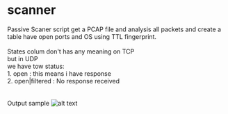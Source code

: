 # scanner

Passive Scaner script get a PCAP file and analysis all packets and create a table have open ports and OS using TTL fingerprint.<br /><br />
States colum don't has any meaning on TCP<br />
but in UDP<br />
  we have tow status:<br />
     1. open : this means i have response<br />
     2. open|filtered : No response received<br />
<br /><br />
Output sample
![alt text](https://raw.githubusercontent.com/0xf1f1/second/master/img/Screenshot%20from%202019-02-25%2010-56-00.png)

